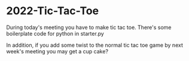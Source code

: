 # 2022-Tic-Tac-Toe

During today's meeting you have to make tic tac toe.
There's some boilerplate code for python in starter.py

In addition, if you add some twist to the normal tic tac toe game by next week's meeting you may get a cup cake?
